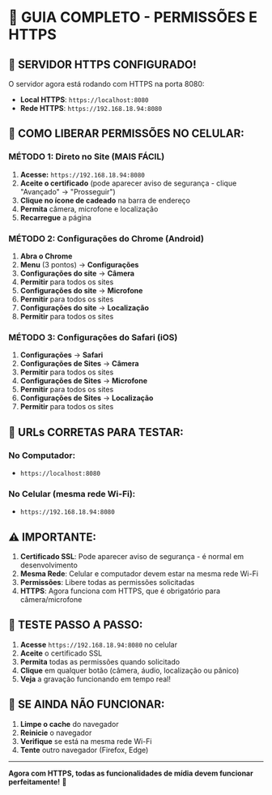 # 📱 GUIA COMPLETO - PERMISSÕES E HTTPS

## 🔐 **SERVIDOR HTTPS CONFIGURADO!**

O servidor agora está rodando com HTTPS na porta 8080:
- **Local HTTPS**: `https://localhost:8080`
- **Rede HTTPS**: `https://192.168.18.94:8080`

## 📱 **COMO LIBERAR PERMISSÕES NO CELULAR:**

### **MÉTODO 1: Direto no Site (MAIS FÁCIL)**
1. **Acesse:** `https://192.168.18.94:8080`
2. **Aceite o certificado** (pode aparecer aviso de segurança - clique "Avançado" → "Prosseguir")
3. **Clique no ícone de cadeado** na barra de endereço
4. **Permita** câmera, microfone e localização
5. **Recarregue** a página

### **MÉTODO 2: Configurações do Chrome (Android)**
1. **Abra o Chrome**
2. **Menu** (3 pontos) → **Configurações**
3. **Configurações do site** → **Câmera**
4. **Permitir** para todos os sites
5. **Configurações do site** → **Microfone**
6. **Permitir** para todos os sites
7. **Configurações do site** → **Localização**
8. **Permitir** para todos os sites

### **MÉTODO 3: Configurações do Safari (iOS)**
1. **Configurações** → **Safari**
2. **Configurações de Sites** → **Câmera**
3. **Permitir** para todos os sites
4. **Configurações de Sites** → **Microfone**
5. **Permitir** para todos os sites
6. **Configurações de Sites** → **Localização**
7. **Permitir** para todos os sites

## 🔧 **URLs CORRETAS PARA TESTAR:**

### **No Computador:**
- `https://localhost:8080`

### **No Celular (mesma rede Wi-Fi):**
- `https://192.168.18.94:8080`

## ⚠️ **IMPORTANTE:**

1. **Certificado SSL**: Pode aparecer aviso de segurança - é normal em desenvolvimento
2. **Mesma Rede**: Celular e computador devem estar na mesma rede Wi-Fi
3. **Permissões**: Libere todas as permissões solicitadas
4. **HTTPS**: Agora funciona com HTTPS, que é obrigatório para câmera/microfone

## 🎯 **TESTE PASSO A PASSO:**

1. **Acesse** `https://192.168.18.94:8080` no celular
2. **Aceite** o certificado SSL
3. **Permita** todas as permissões quando solicitado
4. **Clique** em qualquer botão (câmera, áudio, localização ou pânico)
5. **Veja** a gravação funcionando em tempo real!

## 🚨 **SE AINDA NÃO FUNCIONAR:**

1. **Limpe o cache** do navegador
2. **Reinicie** o navegador
3. **Verifique** se está na mesma rede Wi-Fi
4. **Tente** outro navegador (Firefox, Edge)

---

**Agora com HTTPS, todas as funcionalidades de mídia devem funcionar perfeitamente!** 🚀
